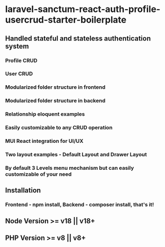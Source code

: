 # laravel-sanctum-react-auth-profile-usercrud-starter-boilerplate
## Handled stateful and stateless authentication system
### Profile CRUD
### User CRUD
### Modularized folder structure in frontend
### Modularized folder structure in backend
### Relationship eloquent examples
### Easily customizable to any CRUD operation
### MUI React integration for UI/UX
### Two layout examples - Default Layout and Drawer Layout
### By default 3 Levels menu mechanism but can easily customizable of your need 

## Installation
### Frontend - npm install, Backend - composer install, that's it!

## Node Version >= v18 || v18+
## PHP Version >= v8 || v8+
